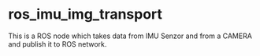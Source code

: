 # ros_imu_img_transport
This is a ROS node which takes data from IMU Senzor and from a CAMERA and publish it to ROS network.
